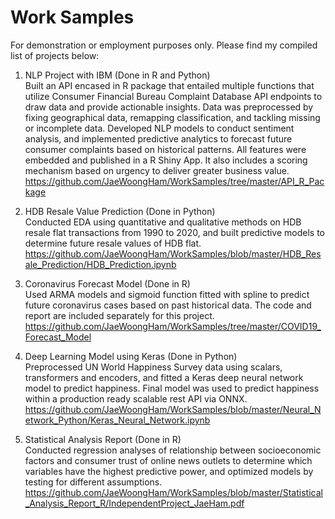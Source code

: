 # Work Samples
For demonstration or employment purposes only. Please find my compiled list of projects below:

1) NLP Project with IBM (Done in R and Python) <br />
Built an API encased in R package that entailed multiple functions that utilize Consumer Financial Bureau Complaint Database API endpoints to draw data and provide actionable insights. Data was preprocessed by fixing geographical data, remapping classification, and tackling missing or incomplete data. Developed NLP models to conduct sentiment analysis, and implemented predictive analytics to forecast future consumer complaints based on historical patterns. All features were embedded and published in a R Shiny App. It also includes a scoring mechanism based on urgency to deliver greater business value. <br />
https://github.com/JaeWoongHam/WorkSamples/tree/master/API_R_Package

2) HDB Resale Value Prediction (Done in Python) <br />
Conducted EDA using quantitative and qualitative methods on HDB resale flat transactions from 1990 to 2020, and built predictive models to determine future resale values of HDB flat. <br />
https://github.com/JaeWoongHam/WorkSamples/blob/master/HDB_Resale_Prediction/HDB_Prediction.ipynb

3) Coronavirus Forecast Model (Done in R) <br />
Used ARMA models and sigmoid function fitted with spline to predict future coronavirus cases based on past historical data. The code and report are included separately for this project. <br />
https://github.com/JaeWoongHam/WorkSamples/tree/master/COVID19_Forecast_Model

4) Deep Learning Model using Keras (Done in Python) <br />
Preprocessed UN World Happiness Survey data using scalars, transformers and encoders, and fitted a Keras deep neural network model to predict happiness. Final model was used to predict happiness within a production ready scalable rest API via ONNX. <br />
https://github.com/JaeWoongHam/WorkSamples/blob/master/Neural_Network_Python/Keras_Neural_Network.ipynb

5) Statistical Analysis Report (Done in R) <br />
Conducted regression analyses of relationship between socioeconomic factors and consumer trust of online news outlets to determine which variables have the highest predictive power, and optimized models by testing for different assumptions. <br />
https://github.com/JaeWoongHam/WorkSamples/blob/master/Statistical_Analysis_Report_R/IndependentProject_JaeHam.pdf
